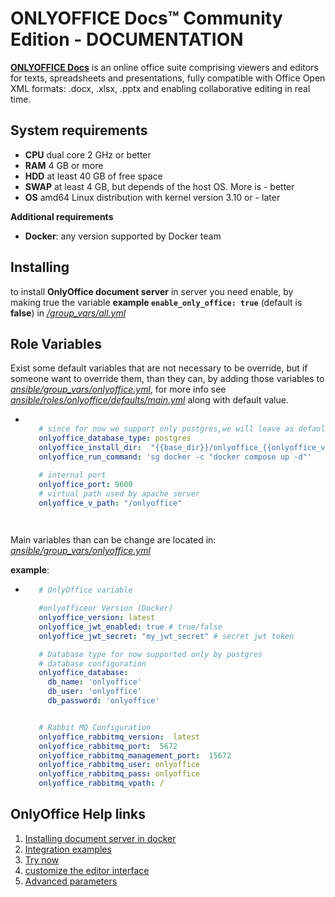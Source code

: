 # ONLYOFFICE Docs™ Community Edition - DOCUMENTATION

[**ONLYOFFICE Docs**](https://www.onlyoffice.com/) is an online office suite comprising viewers and editors for texts, spreadsheets and presentations, fully compatible with Office Open XML formats: .docx, .xlsx, .pptx and enabling collaborative editing in real time.


## System requirements

- **CPU** dual core 2 GHz or better
- **RAM** 4 GB or more
- **HDD** at least 40 GB of free space
- **SWAP** at least 4 GB, but depends of the host OS. More is - better
- **OS** amd64 Linux distribution with kernel version 3.10 or - later

**Additional requirements**
- **Docker**: any version supported by Docker team

## Installing 

to install **OnlyOffice document server**  in server you need enable, by making true the variable __example `enable_only_office: true`__ (default is **false**) in [*/group_vars/all.yml*](https://github.com/TIBHannover/edu-sharing-box/blob/master/ansible/group_vars/all.yml)
 
## Role Variables

Exist some default variables that are not necessary to be override, but if someone want to override them, than they can, by adding those variables to  [*ansible/group_vars/onlyoffice.yml*](https://github.com/TIBHannover/edu-sharing-box/blob/master/ansible/group_vars/onlyoffice.yml), for more info see [*ansible/roles/onlyoffice/defaults/main.yml*](https://github.com/TIBHannover/edu-sharing-box/blob/master/ansible/roles/onlyoffice/defaults/main.yml)  along with default value.

 - ```yml

      # since for now we support only postgres,we will leave as default variable
      onlyoffice_database_type: postgres
      onlyoffice_install_dir:  "{{base_dir}}/onlyoffice_{{onlyoffice_version | default('latest',true)|replace('.','_')}}"
      onlyoffice_run_command: 'sg docker -c "docker compose up -d"'

      # internal port
      onlyoffice_port: 9600
      # virtual path used by apache server
      onlyoffice_v_path: "/onlyoffice"

  
   ```

Main variables than can be change are located in:  [*ansible/group_vars/onlyoffice.yml*](https://github.com/TIBHannover/edu-sharing-box/blob/master/ansible/group_vars/onlyoffice.yml)

**example**: 
		

 - ```yml   
      # OnlyOffice variable

      #onlyofficeor Version (Docker)
      onlyoffice_version: latest
      onlyoffice_jwt_enabled: true # true/false
      onlyoffice_jwt_secret: "my_jwt_secret" # secret jwt token

      # Database type for now supported only by postgres
      # database configuration
      onlyoffice_database:
        db_name: 'onlyoffice'
        db_user: 'onlyoffice'
        db_password: 'onlyoffice'


      # Rabbit MQ Configuration
      onlyoffice_rabbitmq_version:  latest
      onlyoffice_rabbitmq_port:  5672
      onlyoffice_rabbitmq_management_port:  15672
      onlyoffice_rabbitmq_user: onlyoffice
      onlyoffice_rabbitmq_pass: onlyoffice
      onlyoffice_rabbitmq_vpath: /
   	```

## OnlyOffice Help links

 1.  [Installing document server in docker](https://helpcenter.onlyoffice.com/installation/docs-community-docker-compose.aspx)
 2. [Integration examples](https://api.onlyoffice.com/editors/demopreview)
 3. [Try now ](https://api.onlyoffice.com/editors/try)
 4. [customize the editor interface](https://api.teamlab.info/editors/config/editor/customization)
 5. [Advanced parameters](https://api.teamlab.info/editors/advanced)
